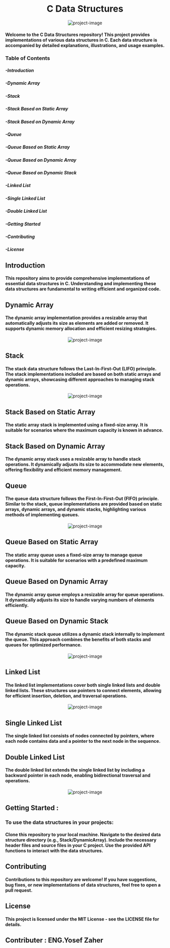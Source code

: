<h1 align="center" id="title">C Data Structures</h1>

<p align="center"><img src="https://www.learntek.org/wp-content/uploads/2019/08/Data-Structures-with-C-Programming.png" alt="project-image"></p>

<h4>Welcome to the C Data Structures repository! This project provides implementations of various data structures in C. Each data structure is accompanied by detailed explanations, illustrations, and usage examples.</h4>

<h3> Table of Contents </h3>
<h5>-Introduction</h5>
<h5>-Dynamic Array</h5>
<h5>-Stack</h5>
<h5>-Stack Based on Static Array</h5>
<h5>-Stack Based on  Dynamic Array</h5>
<h5>-Queue</h5>
<h5>-Queue Based on Static Array</h5>
<h5>-Queue Based on Dynamic Array</h5>
<h5>-Queue Based on Dynamic Stack</h5>
<h5>-Linked List</h5>
<h5>-Single Linked List</h5>
<h5>-Double Linked List</h5>
<h5>-Getting Started</h5>
<h5>-Contributing</h5>
<h5>-License</h5>
<h2>Introduction</h2>
<h4>This repository aims to provide comprehensive implementations of essential data structures in C. Understanding and implementing these data structures are fundamental to writing efficient and organized code.</h4>

<h2>Dynamic Array</h2>
<h4>The dynamic array implementation provides a resizable array that automatically adjusts its size as elements are added or removed. It supports dynamic memory allocation and efficient resizing strategies.</h4>
<p align="center"><img src="https://miro.medium.com/v2/resize:fit:875/1*BHfiZRFdNYg307BJrEhi_A.png" alt="project-image"></p>

<h2>Stack</h2>
<h4>The stack data structure follows the Last-In-First-Out (LIFO) principle. The stack implementations included are based on both static arrays and dynamic arrays, showcasing different approaches to managing stack operations.</h4>
<p align="center"><img src="https://media.geeksforgeeks.org/wp-content/cdn-uploads/20221219100314/stack.drawio2.png" alt="project-image"></p>
<h2>Stack Based on Static Array</h2>
<h4>The static array stack is implemented using a fixed-size array. It is suitable for scenarios where the maximum capacity is known in advance.</h4>

<h2>Stack Based on Dynamic Array</h2>
<h4>The dynamic array stack uses a resizable array to handle stack operations. It dynamically adjusts its size to accommodate new elements, offering flexibility and efficient memory management.</h4>

<h2>Queue</h2>
<h4>The queue data structure follows the First-In-First-Out (FIFO) principle. Similar to the stack, queue implementations are provided based on static arrays, dynamic arrays, and dynamic stacks, highlighting various methods of implementing queues.</h4>
<p align="center"><img src="https://www.masaischool.com/blog/content/images/wordpress/2022/04/First-In-First-Out-Queue-1024x683.png" alt="project-image"></p>
<h2>Queue Based on Static Array</h2>
<h4>The static array queue uses a fixed-size array to manage queue operations. It is suitable for scenarios with a predefined maximum capacity.</h4>

<h2>Queue Based on Dynamic Array</h2>

<h4>The dynamic array queue employs a resizable array for queue operations. It dynamically adjusts its size to handle varying numbers of elements efficiently.</h4>

<h2>Queue Based on Dynamic Stack</h2>
<h4>The dynamic stack queue utilizes a dynamic stack internally to implement the queue. This approach combines the benefits of both stacks and queues for optimized performance.</h4>
<p align="center"><img src="https://prepinstadotcom.s3.ap-south-1.amazonaws.com/wp-content/uploads/2023/02/implementing-queue-using-two-stack.webp" alt="project-image"></p>

<h2>Linked List</h2>
<h4>The linked list implementations cover both single linked lists and double linked lists. These structures use pointers to connect elements, allowing for efficient insertion, deletion, and traversal operations.</h4>
<p align="center"><img src="https://media.geeksforgeeks.org/wp-content/uploads/20220712172013/Singlelinkedlist.png" alt="project-image"></p>
<h2>Single Linked List</h2>
<h4>The single linked list consists of nodes connected by pointers, where each node contains data and a pointer to the next node in the sequence.</h4>

<h2>Double Linked List</h2>
<h4>The double linked list extends the single linked list by including a backward pointer in each node, enabling bidirectional traversal and operations.</h4>
<p align="center"><img src="https://media.geeksforgeeks.org/wp-content/cdn-uploads/gq/2014/03/DLL1.png" alt="project-image"></p>

<h2>Getting Started :</h2>
<h3>To use the data structures in your projects:</h3>

<h4>Clone this repository to your local machine.
Navigate to the desired data structure directory (e.g., Stack/DynamicArray).
Include the necessary header files and source files in your C project.
Use the provided API functions to interact with the data structures.</h4>
<h2>Contributing</h2>
<h4>Contributions to this repository are welcome! If you have suggestions, bug fixes, or new implementations of data structures, feel free to open a pull request.</h4>
<h2>License</h2>
<h4>This project is licensed under the MIT License - see the LICENSE file for details.</h4>

<h2>Contributer : ENG.Yosef Zaher</h2>


